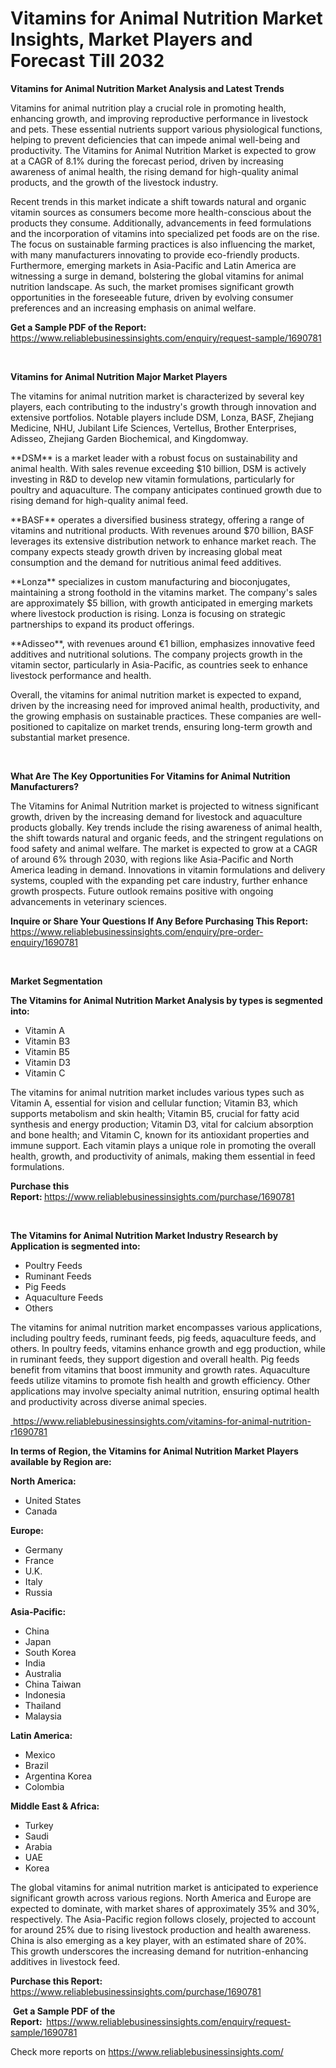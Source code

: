 <p><h1>Vitamins for Animal Nutrition Market Insights, Market Players and Forecast Till 2032</h1></p><p><strong>Vitamins for Animal Nutrition Market Analysis and Latest Trends</strong></p>
<p><p>Vitamins for animal nutrition play a crucial role in promoting health, enhancing growth, and improving reproductive performance in livestock and pets. These essential nutrients support various physiological functions, helping to prevent deficiencies that can impede animal well-being and productivity. The Vitamins for Animal Nutrition Market is expected to grow at a CAGR of 8.1% during the forecast period, driven by increasing awareness of animal health, the rising demand for high-quality animal products, and the growth of the livestock industry.</p><p>Recent trends in this market indicate a shift towards natural and organic vitamin sources as consumers become more health-conscious about the products they consume. Additionally, advancements in feed formulations and the incorporation of vitamins into specialized pet foods are on the rise. The focus on sustainable farming practices is also influencing the market, with many manufacturers innovating to provide eco-friendly products. Furthermore, emerging markets in Asia-Pacific and Latin America are witnessing a surge in demand, bolstering the global vitamins for animal nutrition landscape. As such, the market promises significant growth opportunities in the foreseeable future, driven by evolving consumer preferences and an increasing emphasis on animal welfare.</p></p>
<p><strong>Get a Sample PDF of the Report:&nbsp;</strong> <a href="https://www.reliablebusinessinsights.com/enquiry/request-sample/1690781?utm_campaign=1837&utm_medium=2&utm_source=Github&utm_content=ia&utm_term=06012025&utm_id=vitamins-for-animal-nutrition">https://www.reliablebusinessinsights.com/enquiry/request-sample/1690781</a></p>
<p>&nbsp;</p>
<p><strong>Vitamins for Animal Nutrition Major Market Players</strong></p>
<p><p>The vitamins for animal nutrition market is characterized by several key players, each contributing to the industry's growth through innovation and extensive portfolios. Notable players include DSM, Lonza, BASF, Zhejiang Medicine, NHU, Jubilant Life Sciences, Vertellus, Brother Enterprises, Adisseo, Zhejiang Garden Biochemical, and Kingdomway.</p><p>**DSM** is a market leader with a robust focus on sustainability and animal health. With sales revenue exceeding $10 billion, DSM is actively investing in R&D to develop new vitamin formulations, particularly for poultry and aquaculture. The company anticipates continued growth due to rising demand for high-quality animal feed.</p><p>**BASF** operates a diversified business strategy, offering a range of vitamins and nutritional products. With revenues around $70 billion, BASF leverages its extensive distribution network to enhance market reach. The company expects steady growth driven by increasing global meat consumption and the demand for nutritious animal feed additives.</p><p>**Lonza** specializes in custom manufacturing and bioconjugates, maintaining a strong foothold in the vitamins market. The company's sales are approximately $5 billion, with growth anticipated in emerging markets where livestock production is rising. Lonza is focusing on strategic partnerships to expand its product offerings.</p><p>**Adisseo**, with revenues around €1 billion, emphasizes innovative feed additives and nutritional solutions. The company projects growth in the vitamin sector, particularly in Asia-Pacific, as countries seek to enhance livestock performance and health.</p><p>Overall, the vitamins for animal nutrition market is expected to expand, driven by the increasing need for improved animal health, productivity, and the growing emphasis on sustainable practices. These companies are well-positioned to capitalize on market trends, ensuring long-term growth and substantial market presence.</p></p>
<p>&nbsp;</p>
<p><strong>What Are The Key Opportunities For Vitamins for Animal Nutrition Manufacturers?</strong></p>
<p><p>The Vitamins for Animal Nutrition market is projected to witness significant growth, driven by the increasing demand for livestock and aquaculture products globally. Key trends include the rising awareness of animal health, the shift towards natural and organic feeds, and the stringent regulations on food safety and animal welfare. The market is expected to grow at a CAGR of around 6% through 2030, with regions like Asia-Pacific and North America leading in demand. Innovations in vitamin formulations and delivery systems, coupled with the expanding pet care industry, further enhance growth prospects. Future outlook remains positive with ongoing advancements in veterinary sciences.</p></p>
<p><strong>Inquire or Share Your Questions If Any Before Purchasing This Report:</strong> <a href="https://www.reliablebusinessinsights.com/enquiry/pre-order-enquiry/1690781?utm_campaign=1837&utm_medium=2&utm_source=Github&utm_content=ia&utm_term=06012025&utm_id=vitamins-for-animal-nutrition">https://www.reliablebusinessinsights.com/enquiry/pre-order-enquiry/1690781</a></p>
<p>&nbsp;</p>
<p><strong>Market Segmentation</strong></p>
<p><strong>The Vitamins for Animal Nutrition Market Analysis by types is segmented into:</strong></p>
<p><ul><li>Vitamin A</li><li>Vitamin B3</li><li>Vitamin B5</li><li>Vitamin D3</li><li>Vitamin C</li></ul></p>
<p><p>The vitamins for animal nutrition market includes various types such as Vitamin A, essential for vision and cellular function; Vitamin B3, which supports metabolism and skin health; Vitamin B5, crucial for fatty acid synthesis and energy production; Vitamin D3, vital for calcium absorption and bone health; and Vitamin C, known for its antioxidant properties and immune support. Each vitamin plays a unique role in promoting the overall health, growth, and productivity of animals, making them essential in feed formulations.</p></p>
<p><strong>Purchase this Report:&nbsp;</strong><a href="https://www.reliablebusinessinsights.com/purchase/1690781?utm_campaign=1837&utm_medium=2&utm_source=Github&utm_content=ia&utm_term=06012025&utm_id=vitamins-for-animal-nutrition">https://www.reliablebusinessinsights.com/purchase/1690781</a></p>
<p>&nbsp;</p>
<p><strong>The Vitamins for Animal Nutrition Market Industry Research by Application is segmented into:</strong></p>
<p><ul><li>Poultry Feeds</li><li>Ruminant Feeds</li><li>Pig Feeds</li><li>Aquaculture Feeds</li><li>Others</li></ul></p>
<p><p>The vitamins for animal nutrition market encompasses various applications, including poultry feeds, ruminant feeds, pig feeds, aquaculture feeds, and others. In poultry feeds, vitamins enhance growth and egg production, while in ruminant feeds, they support digestion and overall health. Pig feeds benefit from vitamins that boost immunity and growth rates. Aquaculture feeds utilize vitamins to promote fish health and growth efficiency. Other applications may involve specialty animal nutrition, ensuring optimal health and productivity across diverse animal species.</p></p>
<p><a href="https://www.reliablebusinessinsights.com/vitamins-for-animal-nutrition-r1690781?utm_campaign=1837&utm_medium=2&utm_source=Github&utm_content=ia&utm_term=06012025&utm_id=vitamins-for-animal-nutrition">&nbsp;https://www.reliablebusinessinsights.com/vitamins-for-animal-nutrition-r1690781</a></p>
<p><strong>In terms of Region, the Vitamins for Animal Nutrition Market Players available by Region are:</strong></p>
<p>
    <p> <strong> North America: </strong>
        <ul>
            <li>United States</li>
            <li>Canada</li>
        </ul>
        </p> 
    <p> <strong> Europe: </strong>
        <ul>
            <li>Germany</li>
            <li>France</li>
            <li>U.K.</li>
            <li>Italy</li>
            <li>Russia</li>
        </ul>
        </p> 
    <p> <strong> Asia-Pacific: </strong>
        <ul>
            <li>China</li>
            <li>Japan</li>
            <li>South Korea</li>
            <li>India</li>
            <li>Australia</li>
            <li>China Taiwan</li>
            <li>Indonesia</li>
            <li>Thailand</li>
            <li>Malaysia</li>
        </ul>
        </p> 
    <p> <strong> Latin America: </strong>
        <ul>
            <li>Mexico</li>
            <li>Brazil</li>
            <li>Argentina Korea</li>
            <li>Colombia</li>
        </ul>
        </p> 
    <p> <strong> Middle East & Africa: </strong>
        <ul>
            <li>Turkey</li>
            <li>Saudi</li>
            <li>Arabia</li>
            <li>UAE</li>
            <li>Korea</li>
        </ul>
    </p>
    </p>
<p><p>The global vitamins for animal nutrition market is anticipated to experience significant growth across various regions. North America and Europe are expected to dominate, with market shares of approximately 35% and 30%, respectively. The Asia-Pacific region follows closely, projected to account for around 25% due to rising livestock production and health awareness. China is also emerging as a key player, with an estimated share of 20%. This growth underscores the increasing demand for nutrition-enhancing additives in livestock feed.</p></p>
<p><strong>Purchase this Report: </strong><a href="https://www.reliablebusinessinsights.com/purchase/1690781?utm_campaign=1837&utm_medium=2&utm_source=Github&utm_content=ia&utm_term=06012025&utm_id=vitamins-for-animal-nutrition">https://www.reliablebusinessinsights.com/purchase/1690781</a></p>
<p>&nbsp;<strong>Get a Sample PDF of the Report:&nbsp;&nbsp;</strong><a href="https://www.reliablebusinessinsights.com/enquiry/request-sample/1690781?utm_campaign=1837&utm_medium=2&utm_source=Github&utm_content=ia&utm_term=06012025&utm_id=vitamins-for-animal-nutrition">https://www.reliablebusinessinsights.com/enquiry/request-sample/1690781</a></p>
<p><strong></strong></p>
<p>Check more reports on <a href="https://www.reliablebusinessinsights.com/?utm_campaign=1837&utm_medium=2&utm_source=Github&utm_content=ia&utm_term=06012025&utm_id=vitamins-for-animal-nutrition">https://www.reliablebusinessinsights.com/</a></p>